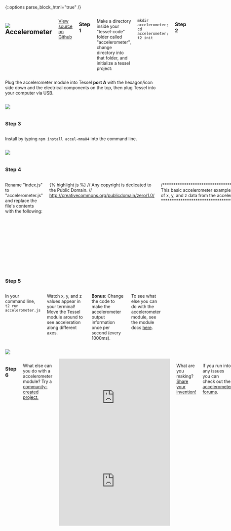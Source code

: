 {::options parse_block_html="true" /}

<div class="row">
<div class="large-12 columns">

## <img class="constrain-sm" src="//i.imgur.com/7qR5OZJ.png"> Accelerometer

[<i class="fa fa-github"></i> View source on Github](https://github.com/tessel/accel-mma84)

### Step 1

Make a directory inside your "tessel-code" folder called "accelerometer", change directory into that folder, and initialize a tessel project:

`mkdir accelerometer; cd accelerometer; t2 init`

### Step 2

</div>
</div>

<div class="row">
<div class="large-6 columns">

Plug the accelerometer module into Tessel **port A** with the hexagon/icon side down and the electrical components on the top, then plug Tessel into your computer via USB.

</div>
<div class="large-6 columns">

![](http://i.imgur.com/aaQT2wC.jpg)

</div>
</div>

<div class="row">
<div class="large-12 columns">

### Step 3

</div>
</div>

<div class="row">
<div class="large-6 columns">

Install by typing `npm install accel-mma84` into the command line.

</div>
<div class="large-6 columns">

![](//i.imgur.com/7ZJQwQI.jpg)

</div>
</div>

<div class="row">
<div class="large-12 columns">

### Step 4

</div>
</div>

<div class="row">
<div class="large-12 columns">

Rename "index.js" to "accelerometer.js" and replace the file's contents with the following:

{% highlight js %}
// Any copyright is dedicated to the Public Domain.
// http://creativecommons.org/publicdomain/zero/1.0/

/*********************************************
This basic accelerometer example logs a stream
of x, y, and z data from the accelerometer
*********************************************/

var tessel = require('tessel');
var accel = require('accel-mma84').use(tessel.port['A']);

// Initialize the accelerometer.
accel.on('ready', function () {
// Stream accelerometer data
accel.on('data', function (xyz) {
  console.log('x:', xyz[0].toFixed(2),
    'y:', xyz[1].toFixed(2),
    'z:', xyz[2].toFixed(2));
});

});

accel.on('error', function(err){
  console.log('Error:', err);
});
{% endhighlight %}

Save the file.

</div>
</div>

<div class="row">
<div class="large-12 columns">

### Step 5

</div>
</div>

<div class="row">
<div class="large-6 columns">

In your command line, `t2 run accelerometer.js`

Watch x, y, and z values appear in your terminal! Move the Tessel module around to see acceleration along different axes.  

**Bonus:** Change the code to make the accelerometer output information once per second (every 1000ms).  

To see what else you can do with the accelerometer module, see the module docs [here](https://github.com/tessel/accel-mma84).

</div>
<div class="large-6 columns">

![](http://i.imgur.com/KnXf6uL.gif)

</div>
</div>

<div class="row">
<div class="large-12 columns">

### Step 6

What else can you do with a accelerometer module? Try a [community-created project.](http://tessel.io/projects)

<div class="row">
<div class="large-6 columns left">
<iframe frameborder="0" height="270" scrolling="no" src="http://tessel.hackster.io/rickyrobinett/a-sleep-tracker-for-your-dog-using-tessel-and-twilio/embed" width="360"></iframe>
</div>
<div class="large-6 columns left">
<iframe frameborder="0" height="270" scrolling="no" src="http://tessel.hackster.io/svdockum/tesselneobullseyelevel/embed" width="360"></iframe>
</div>
</div>

What are you making? [Share your invention!](//tessel.io/projects)

If you run into any issues you can check out the [accelerometer forums](https://forums.tessel.io/c/modules/accelerometer).

</div>
</div>
